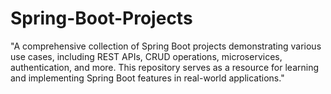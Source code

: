 # Spring-Boot-Projects
"A comprehensive collection of Spring Boot projects demonstrating various use cases, including REST APIs, CRUD operations, microservices, authentication, and more. This repository serves as a resource for learning and implementing Spring Boot features in real-world applications."
